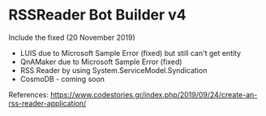 # RSSReader Bot Builder v4
Include the fixed (20 November 2019)
- LUIS due to Microsoft Sample Error (fixed) but still can't get entity
- QnAMaker due to Microsoft Sample Error (fixed)
- RSS Reader by using System.ServiceModel.Syndication
- CosmoDB - coming soon

References:
https://www.codestories.gr/index.php/2019/09/24/create-an-rss-reader-application/
